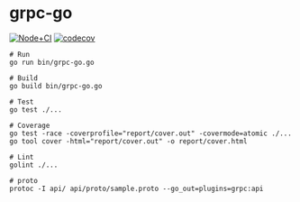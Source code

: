 # grpc-go

[![Node+CI](https://github.com/TakenokoTech/grpc-go/workflows/Go/badge.svg)](https://github.com/TakenokoTech/grpc-go/actions)
[![codecov](https://codecov.io/gh/TakenokoTech/grpc-go/branch/master/graph/badge.svg)](https://codecov.io/gh/TakenokoTech/grpc-go)

```
# Run
go run bin/grpc-go.go

# Build
go build bin/grpc-go.go

# Test
go test ./...

# Coverage
go test -race -coverprofile="report/cover.out" -covermode=atomic ./...
go tool cover -html="report/cover.out" -o report/cover.html

# Lint
golint ./...

# proto
protoc -I api/ api/proto/sample.proto --go_out=plugins=grpc:api
```
